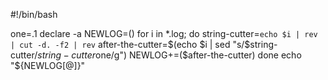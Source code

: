 




#!/bin/bash

one=.1
declare -a NEWLOG=()
for i in *.log;
do 
        string-cutter=`echo $i | rev | cut -d. -f2 | rev`
        after-the-cutter=$(echo $i | sed "s/$string-cutter/$string-cutter$one/g")
        NEWLOG+=($after-the-cutter)
done
echo "${NEWLOG[@]}"
